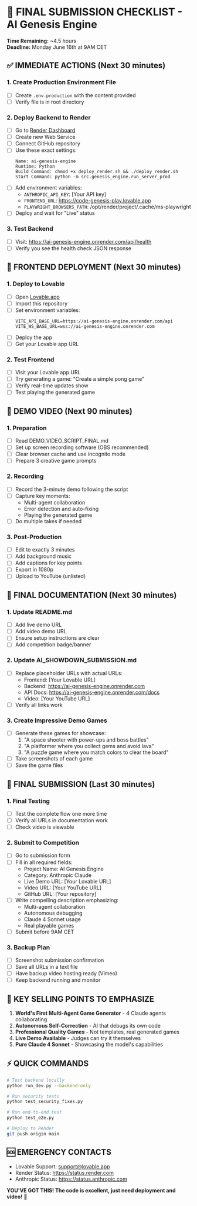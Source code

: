 # 🏁 FINAL SUBMISSION CHECKLIST - AI Genesis Engine

**Time Remaining:** ~4.5 hours  
**Deadline:** Monday June 16th at 9AM CET

## ✅ IMMEDIATE ACTIONS (Next 30 minutes)

### 1. Create Production Environment File
- [ ] Create `.env.production` with the content provided
- [ ] Verify file is in root directory

### 2. Deploy Backend to Render
- [ ] Go to [Render Dashboard](https://dashboard.render.com/)
- [ ] Create new Web Service
- [ ] Connect GitHub repository
- [ ] Use these exact settings:
  ```
  Name: ai-genesis-engine
  Runtime: Python
  Build Command: chmod +x deploy_render.sh && ./deploy_render.sh
  Start Command: python -m src.genesis_engine.run_server_prod
  ```
- [ ] Add environment variables:
  - `ANTHROPIC_API_KEY`: [Your API key]
  - `FRONTEND_URL`: https://code-genesis-play.lovable.app
  - `PLAYWRIGHT_BROWSERS_PATH`: /opt/render/project/.cache/ms-playwright
- [ ] Deploy and wait for "Live" status

### 3. Test Backend
- [ ] Visit: https://ai-genesis-engine.onrender.com/api/health
- [ ] Verify you see the health check JSON response

## 🎨 FRONTEND DEPLOYMENT (Next 30 minutes)

### 1. Deploy to Lovable
- [ ] Open [Lovable.app](https://lovable.app)
- [ ] Import this repository
- [ ] Set environment variables:
  ```
  VITE_API_BASE_URL=https://ai-genesis-engine.onrender.com/api
  VITE_WS_BASE_URL=wss://ai-genesis-engine.onrender.com
  ```
- [ ] Deploy the app
- [ ] Get your Lovable app URL

### 2. Test Frontend
- [ ] Visit your Lovable app URL
- [ ] Try generating a game: "Create a simple pong game"
- [ ] Verify real-time updates show
- [ ] Test playing the generated game

## 🎥 DEMO VIDEO (Next 90 minutes)

### 1. Preparation
- [ ] Read DEMO_VIDEO_SCRIPT_FINAL.md
- [ ] Set up screen recording software (OBS recommended)
- [ ] Clear browser cache and use incognito mode
- [ ] Prepare 3 creative game prompts

### 2. Recording
- [ ] Record the 3-minute demo following the script
- [ ] Capture key moments:
  - Multi-agent collaboration
  - Error detection and auto-fixing
  - Playing the generated game
- [ ] Do multiple takes if needed

### 3. Post-Production
- [ ] Edit to exactly 3 minutes
- [ ] Add background music
- [ ] Add captions for key points
- [ ] Export in 1080p
- [ ] Upload to YouTube (unlisted)

## 📝 FINAL DOCUMENTATION (Next 30 minutes)

### 1. Update README.md
- [ ] Add live demo URL
- [ ] Add video demo URL
- [ ] Ensure setup instructions are clear
- [ ] Add competition badge/banner

### 2. Update AI_SHOWDOWN_SUBMISSION.md
- [ ] Replace placeholder URLs with actual URLs:
  - Frontend: [Your Lovable URL]
  - Backend: https://ai-genesis-engine.onrender.com
  - API Docs: https://ai-genesis-engine.onrender.com/docs
  - Video: [Your YouTube URL]
- [ ] Verify all links work

### 3. Create Impressive Demo Games
- [ ] Generate these games for showcase:
  1. "A space shooter with power-ups and boss battles"
  2. "A platformer where you collect gems and avoid lava"
  3. "A puzzle game where you match colors to clear the board"
- [ ] Take screenshots of each game
- [ ] Save the game files

## 🚀 FINAL SUBMISSION (Last 30 minutes)

### 1. Final Testing
- [ ] Test the complete flow one more time
- [ ] Verify all URLs in documentation work
- [ ] Check video is viewable

### 2. Submit to Competition
- [ ] Go to submission form
- [ ] Fill in all required fields:
  - Project Name: AI Genesis Engine
  - Category: Anthropic Claude
  - Live Demo URL: [Your Lovable URL]
  - Video URL: [Your YouTube URL]
  - GitHub URL: [Your repository]
- [ ] Write compelling description emphasizing:
  - Multi-agent collaboration
  - Autonomous debugging
  - Claude 4 Sonnet usage
  - Real playable games
- [ ] Submit before 9AM CET

### 3. Backup Plan
- [ ] Screenshot submission confirmation
- [ ] Save all URLs in a text file
- [ ] Have backup video hosting ready (Vimeo)
- [ ] Keep backend running and monitor

## 🎯 KEY SELLING POINTS TO EMPHASIZE

1. **World's First Multi-Agent Game Generator** - 4 Claude agents collaborating
2. **Autonomous Self-Correction** - AI that debugs its own code
3. **Professional Quality Games** - Not templates, real generated games
4. **Live Demo Available** - Judges can try it themselves
5. **Pure Claude 4 Sonnet** - Showcasing the model's capabilities

## ⚡ QUICK COMMANDS

```bash
# Test backend locally
python run_dev.py --backend-only

# Run security tests
python test_security_fixes.py

# Run end-to-end test
python test_e2e.py

# Deploy to Render
git push origin main
```

## 🆘 EMERGENCY CONTACTS

- Lovable Support: support@lovable.app
- Render Status: https://status.render.com
- Anthropic Status: https://status.anthropic.com

**YOU'VE GOT THIS! The code is excellent, just need deployment and video!** 🚀 